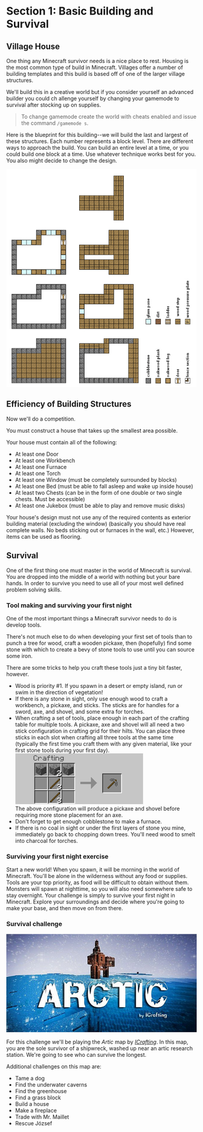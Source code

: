 # Section 1: Basic Building and Survival

## Village House

One thing any Minecraft survivor needs is a nice place to rest. Housing is the most common type of build in Minecraft. Villages offer a number of building templates and this build is based off of one of the larger village structures.

We'll build this in a creative world but if you consider yourself an advanced builder you could ch  allenge yourself by changing your gamemode to survival after stocking up on supplies.

> To change gamemode create the world with cheats enabled and issue the command ```/gamemode s```.

Here is the blueprint for this building--we will build the last and largest of these structures. Each number represents a block level. There are different ways to approach the build. You can build an entire level at a time, or you could build one block at a time. Use whatever technique works best for you. You also might decide to change the design.

![](images/minecraft_npc_village_houses_floorplan.jpg)

## Efficiency of Building Structures

Now we'll do a competition.

You must construct a house that takes up the smallest area possible.

Your house must contain all of the following:

* At least one Door
* At least one Workbench
* At least one Furnace
* At least one Torch
* At least one Window (must be completely surrounded by blocks)
* At least one Bed (must be able to fall asleep and wake up inside house)
* At least two Chests (can be in the form of one double or two single chests. Must be accessible)
* At least one Jukebox (must be able to play and remove music disks)

Your house's design must not use any of the required contents as exterior building material (excluding the window) (basically you should have real complete walls. No beds sticking out or furnaces in the wall, etc.) However, items can be used as flooring.

## Survival

One of the first thing one must master in the world of Minecraft is survival. You are dropped into the middle of a world with nothing but your bare hands. In order to survive you need to use all of your most well defined problem solving skills.

### Tool making and surviving your first night

One of the most important things a Minecraft survivor needs to do is develop tools.

There's not much else to do when developing your first set of tools than to punch a tree for wood, craft a wooden pickaxe, then (hopefully) find some stone with which to create a bevy of stone tools to use until you can source some iron.

There are some tricks to help you craft these tools just a tiny bit faster, however.

*  Wood is priority #1. If you spawn in a desert or empty island, run or swim in the direction of vegetation!
* If there is any stone in sight, only use enough wood to craft a workbench, a pickaxe, and sticks. The sticks are for handles for a sword, axe, and shovel, and some extra for torches.
* When crafting a set of tools, place enough in each part of the crafting table for multiple tools. A pickaxe, axe and shovel will all need a two stick configuration in crafting grid for their hilts. You can place three sticks in each slot when crafting all three tools at the same time (typically the first time you craft them with any given material, like your first stone tools during  your first day).  
![Crafting Multiple Tools in Sequence](images/crafting1.png)  
The above configuration will produce a pickaxe and shovel before requiring more stone placement for an axe.
* Don't forget to get enough cobblestone to make a furnace.
* If there is no coal in sight or under the first layers of stone you mine, immediately go back to chopping down trees. You'll need wood to smelt into charcoal for torches.

### Surviving your first night exercise

Start a new world! When you spawn, it will be morning in the world of Minecraft. You'll be alone in the wilderness without any food or supplies. Tools are your top priority, as food will be difficult to obtain without them. Monsters will spawn at nighttime, so you will also need somewhere safe to stay overnight. Your challenge is simply to survive your first night in Minecraft. Explore your surroundings and decide where you're going to make your base, and then move on from there.

### Survival challenge

![Artic map](images/arctic-main_900_6399647.jpg)

For this challenge we'll be playing the _Artic_ map by _[ICrafting](http://www.planetminecraft.com/member/indianacrafting/)_. In this map, you are the sole survivor of a shipwreck, washed up near an artic research station. We're going to see who can survive the longest.

Additional challenges on this map are:

* Tame a dog
* Find the underwater caverns
* Find the greenhouse
* Find a grass block
* Build a house
* Make a fireplace
* Trade with Mr. Maillet
* Rescue József
